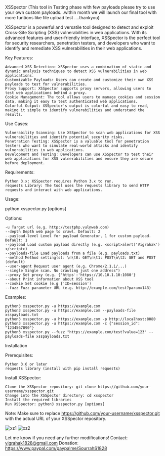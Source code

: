 XSSpector  (This tool in Testing phase with few payloads please try to use your own custom payloads...within month we will launch our final tool with more funtions like file upload test ....thankyou)

XSSpector is a powerful and versatile tool designed to detect and exploit Cross-Site Scripting (XSS) vulnerabilities in web applications. With its advanced features and user-friendly interface, XSSpector is the perfect tool for security researchers, penetration testers, and developers who want to identify and remediate XSS vulnerabilities in their web applications.

Key Features:

    Advanced XSS Detection: XSSpector uses a combination of static and dynamic analysis techniques to detect XSS vulnerabilities in web applications.
    Customizable Payloads: Users can create and customize their own XSS payloads to test for vulnerabilities.
    Proxy Support: XSSpector supports proxy servers, allowing users to test web applications behind a proxy.
    Cookie Management: The tool allows users to manage cookies and session data, making it easy to test authenticated web applications.
    Colorful Output: XSSpector's output is colorful and easy to read, making it simple to identify vulnerabilities and understand the results.

Use Cases:

    Vulnerability Scanning: Use XSSpector to scan web applications for XSS vulnerabilities and identify potential security risks.
    Penetration Testing: XSSpector is a valuable tool for penetration testers who want to simulate real-world attacks and identify vulnerabilities in web applications.
    Development and Testing: Developers can use XSSpector to test their web applications for XSS vulnerabilities and ensure they are secure before deployment.

Requirements:

    Python 3.x: XSSpector requires Python 3.x to run.
    requests Library: The tool uses the requests library to send HTTP requests and interact with web applications.

Usage:

python xsspector.py [options]

Options:

    -u Target url (e.g. http://testphp.vulnweb.com)
    --depth Depth web page to crawl. Default: 2
    --payload-level Level for payload Generator, 1 for custom payload.  Default: 1
    --payload Load custom payload directly (e.g. <script>alert('Vigrahak')</script>)
    --payloads-file Load payloads from a file (e.g. payloads.txt)
    --method Method setting(s): \n\t0: GET\n\t1: POST\n\t2: GET and POST (default)
    --user-agent Request user agent (e.g. Chrome/2.1.1/...)
    --single Single scan. No crawling just one address")
    --proxy Set proxy (e.g. {'https':'https://10.10.1.10:1080'}
    --about Print information about XSS tool
    --cookie Set cookie (e.g {'ID=session')
    --fuzz Fuzz parameter URL (e.g. http://example.com/test?param=143)

Examples:

    python3 xsspector.py -u https://example.com
    python3 xsspector.py -u https://example.com --payloads-file xsspayloads.txt
    python3 xsspector.py -u https://example.com -p http://localhost:8080
    python3 xsspector.py -u https://example.com -c {"session_id": "1234567890"}
    python3 xsspector.py --fuzz "https://example.com/test?value=123" --payloads-file xsspayloads.txt

Installation

Prerequisites:

    Python 3.6 or later
    requests library (install with pip install requests)

Install XSSpector:

    Clone the XSSpector repository: git clone https://github.com/your-username/xsspector.git
    Change into the XSSpector directory: cd xsspector
    Install the required libraries
    Run XSSpector: python3 xsspector.py [options]

Note: Make sure to replace https://github.com/your-username/xsspector.git with the actual URL of your XSSpector repository.

![xz1](https://github.com/user-attachments/assets/baed817a-088b-444e-89d8-97f26e949089)
![xz2](https://github.com/user-attachments/assets/f98acc49-edf8-4bfa-b862-804e7a5067e6)

Let me know if you need any further modifications!
Contact: vigrahak1828@gmail.com
Donation: https://www.paypal.com/paypalme/SourrahS1828
